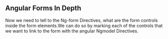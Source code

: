 
## Angular Forms In Depth

Now we need to tell to the Ng-form Directives, what are the form controls inside the form elements.We can do so by marking each of the controls that we want to link to the form with the angular Ngmodel Directives.